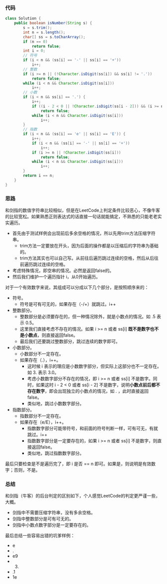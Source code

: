 ### 代码

``` java
class Solution {
    public boolean isNumber(String s) {
        s = s.trim();
        int n = s.length();
        char[] ss = s.toCharArray();
        if (n == 0)
            return false;
        int i = 0;
        // 符号
        if (i < n && (ss[i] == '-' || ss[i] == '+'))
            i++;
        // 整数
        if (i >= n || (!Character.isDigit(ss[i]) && ss[i] != '.'))
            return false;
        while (i < n && Character.isDigit(ss[i]))
            i++;
        // 小数
        if (i < n && ss[i] == '.') {
            i++;
            if ((i - 2 < 0 || !Character.isDigit(ss[i - 2])) && (i >= n || !Character.isDigit(ss[i])))
                return false; 
            while (i < n && Character.isDigit(ss[i]))
                i++;
        }
      	// 指数
        if (i < n && (ss[i] == 'e' || ss[i] == 'E')) {
            i++;
            if (i < n && (ss[i] == '-' || ss[i] == '+'))
                i++;
            if (i >= n || !Character.isDigit(ss[i]))
                return false;
            while (i < n && Character.isDigit(ss[i]))
                i++;
        }
        return i == n;
    }
}
```



### 思路

和剑指的数值字符串比较相似，但是在LeetCode上判定条件比较恶心，不像牛客的比较宽松。如果熟悉正则表达式的话直接一句话就能搞定，不熟悉的只能老老实实遍历。

* 首先由于测试样例会出现前后多余空格的情况，所以先用trim方法压缩字符串。
  * trim方法一定要放在开头，因为后面的操作都是以压缩后的字符串为基础的。
  * trim方法其实也可以自己写。从前往后遍历跳过连续的空格，然后从后往前遍历跳过连续的空格。
* 考虑特殊情况，即空串的情况。必然是返回false的。
* 然后我们维护一个遍历指针 i，从0开始遍历。

对于一个有效数字来说，其组成可以分成以下几个部分，是按照顺序来的：

* 符号。
  * 符号是可有可无的，如果存在（-/+）就跳过。i++
* 整数部分。
  * 整数部分是必须要存在的，但一种情况除外，就是小数点的情况。如 .5 表示 0.5。
  * 这里我们直接考虑不存在的情况。如果 i >= n 或者 ss[i] **既不是数字也不是小数点**，则直接返回false。
  * 最后我们还要跳过整数部分，跳过连续的数字即可。
* 小数部分。
  * 小数部分不一定存在。
  * 如果存在（.），i++。
    * 这时候 i 表示的理应是小数数字部分，但实际上这部分也不一定存在。如 3. 表示 3.0。
    * 考虑小数数字部分不存在的情况，即 i >= n 或者 ss[i] 不是数字。同时，如果这时 i - 2 < 0 或者 ss[i - 2] 不是数字，说明**小数点前后都不存在数字**，即会出现独立的小数点的情况，如 . ，此时直接返回false。
    * 类似地，跳过小数数字部分。
* 指数部分。
  * 指数部分不一定存在。
  * 如果存在（e/E），i++。
    * 指数数字部分可能带符号，和前面的符号判断一样，可有可无，有就跳过。i++
    * 指数数字部分是一定要存在的，如果 i >= n 或者 ss[i] 不是数字，则直接返回false。
    * 类似地，跳过指数数字部分。

最后只要检查是不是遍历完了，即 i 是否 == n 即可。如果是，则说明是有效数字；否则，不是。



### 总结

和剑指（牛客）的后台判定的区别如下，个人感觉LeetCode的判定更严谨一些，大概。

* 剑指中不需要压缩字符串，没有多余空格。
* 剑指中整数部分是可有可无的。
* 剑指中小数点数字部分是一定要存在的。

最后总结一些容易出错的坑爹样例：

* e
* .
* e9
* 3.
* .1
* 1e